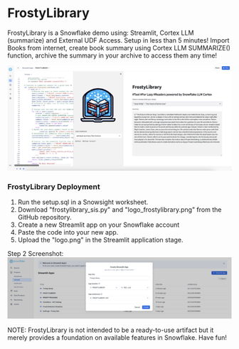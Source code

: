 # FrostyLibrary
FrostyLibrary is a Snowflake demo using: Streamlit, Cortex LLM (summarize) and External UDF Access. Setup in less than 5 minutes! 
Import Books from internet, create book summary using Cortex LLM SUMMARIZE() function, archive the summary in your archive to access them any time! 

![alt text](https://github.com/matteo-consoli/frostylibrary/blob/main/screenshot.png?raw=true)

### FrostyLibrary Deployment
1) Run the setup.sql in a Snowsight worksheet.
1) Download "frostylibrary_sis.py" and "logo_frostylibrary.png" from the GitHub repository.
2) Create a new Streamlit app on your Snowflake account
3) Paste the code into your new app.
4) Upload the "logo.png" in the Streamlit application stage.

Step 2 Screenshot:
![alt text](https://github.com/matteo-consoli/frostylibrary/blob/main/screenshot_setup_streamlit.png?raw=true)

NOTE: FrostyLibrary is not intended to be a ready-to-use artifact but it merely provides a foundation on available features in Snowflake. Have fun!
